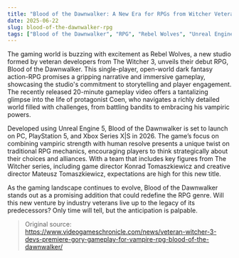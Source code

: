 ```yaml
---
title: "Blood of the Dawnwalker: A New Era for RPGs from Witcher Veterans"
date: 2025-06-22
slug: blood-of-the-dawnwalker-rpg
tags: ["Blood of the Dawnwalker", "RPG", "Rebel Wolves", "Unreal Engine 5"]
---
```


The gaming world is buzzing with excitement as Rebel Wolves, a new studio formed by veteran developers from The Witcher 3, unveils their debut RPG, Blood of the Dawnwalker. This single-player, open-world dark fantasy action-RPG promises a gripping narrative and immersive gameplay, showcasing the studio's commitment to storytelling and player engagement. The recently released 20-minute gameplay video offers a tantalizing glimpse into the life of protagonist Coen, who navigates a richly detailed world filled with challenges, from battling bandits to embracing his vampiric powers.

Developed using Unreal Engine 5, Blood of the Dawnwalker is set to launch on PC, PlayStation 5, and Xbox Series X|S in 2026. The game’s focus on combining vampiric strength with human resolve presents a unique twist on traditional RPG mechanics, encouraging players to think strategically about their choices and alliances. With a team that includes key figures from The Witcher series, including game director Konrad Tomaszkiewicz and creative director Mateusz Tomaszkiewicz, expectations are high for this new title.

As the gaming landscape continues to evolve, Blood of the Dawnwalker stands out as a promising addition that could redefine the RPG genre. Will this new venture by industry veterans live up to the legacy of its predecessors? Only time will tell, but the anticipation is palpable.

> Original source: https://www.videogameschronicle.com/news/veteran-witcher-3-devs-premiere-gory-gameplay-for-vampire-rpg-blood-of-the-dawnwalker/